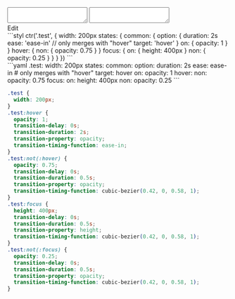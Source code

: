 <div data-size="690" class="code-cont" data-example="target">
    <div class="code">
        <div class="code-wrap">
            <textarea id="stylus"></textarea>
            <textarea id="css"></textarea>
            <div class="edit-code">
                <span>Edit</span>
            </div>
        </div>
    </div>
</div>


<div data-size="690" data-examples="stylus"></div>
```styl
ctr('.test', {
  width: 200px
  states: {
    common: {
      option: {
        duration: 2s
        ease: 'ease-in'
        // only merges with "hover"
        target: 'hover'
      }
      on: {
        opacity: 1
      }
    }
    hover: {
      non: {
        opacity: 0.75
      }
    }
    focus: {
      on: {
        height: 400px
      }
      non: {
        opacity: 0.25
      }
    }
  }
})
```

<div data-size="690" data-examples="yaml"></div>
```yaml
.test:
  width: 200px
  states:
    common:
      option:
        duration: 2s
        ease: ease-in
        # only merges with "hover"
        target: hover
      on:
        opacity: 1
    hover:
      non:
        opacity: 0.75
    focus:
      on:
        height: 400px
      non:
        opacity: 0.25
```

```css
.test {
  width: 200px;
}
.test:hover {
  opacity: 1;
  transition-delay: 0s;
  transition-duration: 2s;
  transition-property: opacity;
  transition-timing-function: ease-in;
}
.test:not(:hover) {
  opacity: 0.75;
  transition-delay: 0s;
  transition-duration: 0.5s;
  transition-property: opacity;
  transition-timing-function: cubic-bezier(0.42, 0, 0.58, 1);
}
.test:focus {
  height: 400px;
  transition-delay: 0s;
  transition-duration: 0.5s;
  transition-property: height;
  transition-timing-function: cubic-bezier(0.42, 0, 0.58, 1);
}
.test:not(:focus) {
  opacity: 0.25;
  transition-delay: 0s;
  transition-duration: 0.5s;
  transition-property: opacity;
  transition-timing-function: cubic-bezier(0.42, 0, 0.58, 1);
}
```
<div class="cf"></div>
